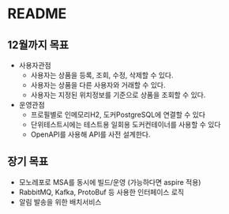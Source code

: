 # README

## 12월까지 목표
- 사용자관점
  - 사용자는 상품을 등록, 조회, 수정, 삭제할 수 있다.
  - 사용자는 상품을 다른 사용자와 거래할 수 있다.
  - 사용자는 지정된 위치정보를 기준으로 상품을 조회할 수 있다.
- 운영관점
  - 프로필별로 인메모리H2, 도커PostgreSQL에 연결할 수 있다
  - 단위테스트시에는 테스트용 일회용 도커컨테이너를 사용할 수 있다
  - OpenAPI를 사용해 API를 사전 설계한다.

## 장기 목표
- 모노레포로 MSA를 동시에 빌드/운영 (가능하다면 aspire 적용)
- RabbitMQ, Kafka, ProtoBuf 등 사용한 인터페이스 로직
- 알림 발송을 위한 배치서비스